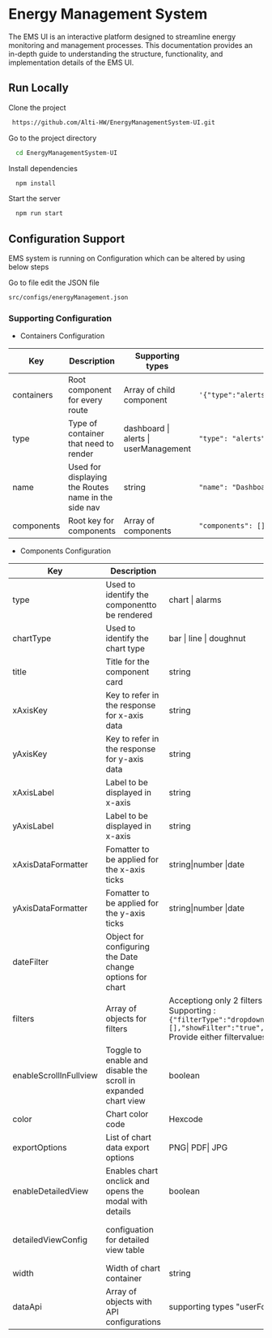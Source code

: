 # Energy Management System

The EMS UI is an interactive platform designed to streamline energy monitoring and 
management processes. This documentation provides an in-depth guide to understanding 
the structure, functionality, and implementation details of the EMS UI.
## Run Locally

Clone the project

```bash
 https://github.com/Alti-HW/EnergyManagementSystem-UI.git
```

Go to the project directory

```bash
  cd EnergyManagementSystem-UI
```

Install dependencies

```bash
  npm install
```

Start the server

```bash
  npm run start
```

## Configuration Support

EMS system is running on Configuration which can be altered by using below steps

Go to file edit the JSON file

```bash
src/configs/energyManagement.json

```

### Supporting Configuration

- Containers Configuration

| Key        | Description                                         | Supporting types                      | Example                                                |
| ---------- | --------------------------------------------------- | ------------------------------------- | ------------------------------------------------------ |
| containers | Root component for every route                      | Array of child component              | `'{"type":"alerts","name":"alerts","title":"Alerts"}'` |
| type       | Type of container that need to render               | dashboard \| alerts \| userManagement | `"type": "alerts"`                                     |
| name       | Used for displaying the Routes name in the side nav | string                                | `"name": "Dashboard"`                                  |
| components | Root key for components                             | Array of components                   | `"components": []`                                     |

- Components Configuration

| Key | Description | Supporting types | Example |
|----------|----------|----------|----------|
|type| Used to identify the componentto be rendered | chart \| alarms | `"type": "alarms"`
|chartType| Used to identify the chart type | bar \| line \| doughnut| `"chartType": "line"`
|title| Title for the component card| string| ` "title": "Floor wise Energy usage"`
|xAxisKey|Key to refer in the response for x-axis data |string| `"xAxisKey": "timestamp"`
|yAxisKey |Key to refer in the response for y-axis data |string| ` "yAxisKey": "energyConsumedKwh"`
|xAxisLabel| Label to be displayed in x-axis|string| `"xAxisLabel": "Date and Time"`
|yAxisLabel| Label to be displayed in x-axis|string| `"yAxisLabel": "Units consumed"`
|xAxisDataFormatter| Fomatter to be applied for the x-axis ticks|string\|number \|date | default is string <br/> `"xAxisDataFormatter": "date"`
|yAxisDataFormatter| Fomatter to be applied for the y-axis ticks|string\|number \|date | default is string <br/> `"yAxisDataFormatter": "string"`
|dateFilter| Object for configuring the Date change options for chart | | `'{"dateFilter":{"filterType":"date","filterValues":["1D","1W","1M","3M","6M","1Y","3Y"],"showFilter":"true"}}'`
|filters| Array of objects for filters | Acceptiong only 2 filters that are type dropdown only <br/> Supporting : <br/> `{"filterType":"dropdown","filterValues":[],"showFilter":"true","filterLabel":"Building","filterDataValueKey":"buildingId","filterDataLabelKey":"name","filterId":"buildingId","dataPath":""}` <br/> Provide either filtervalues is an array of `[{label: string, value: string` or filterDataValueKey and filterDataLabelKey as strings to populate data from API | `'{"filterType":"dropdown","filterValues":[],"showFilter":"true","filterLabel":"Building","filterDataValueKey":"buildingId","filterDataLabelKey":"name","filterId":"buildingId","dataPath":""}'`
|enableScrollInFullview| Toggle to enable and disable the scroll in expanded chart view | boolean | `"enableScrollInFullview": "true",`
|color| Chart color code | Hexcode | `"color": "#a26cb6",`
|exportOptions| List of chart data export options | PNG\| PDF\| JPG | ` "exportOptions": ["PNG", "JPG"]`
|enableDetailedView| Enables chart onclick and opens the modal with details | boolean | `"enableDetailedView": "true"`
|detailedViewConfig| configuation for detailed view table | | `'{"detailedViewConfig":{"dataApi":"http://localhost:5050/api/Energy/energy-consumption","dataApiReqFormat":{"startDate":"date","endDate":"date"},"apiMethod":"POST","keyToBeRead":"buildingId","tableConfig":[{"colHeading":"Total cost","dataKey":"totalCost"},{"colHeading":"Units consumed","dataKey":"energyConsumedKwh"},{"colHeading":"Cost per unit hhh","dataKey":"costPerUnit"},{"colHeading":"Building","dataKey":"buildingId"},{"colHeading":"Floor","dataKey":"floorId"},{"colHeading":"Time Window","dataKey":"timestamp"}],"dataKey":["floorConsumptions","floorDetails"]}}'`
|width| Width of chart container | string |`"width": "100%"`
|dataApi| Array of objects with API configurations | supporting types "userFor": "chartData \| filters" | `'{"dataApi":[{"url":"http://localhost:5050/api/Energy/energy-consumption","userFor":"chartData","method":"POST","dataPathKey":["floorConsumptions","floorDetails"]},{"url":"http://localhost:5050/api/Building/GetAllBuildingsWithFloors","userFor":"filters","method":"GET"}]}'`

